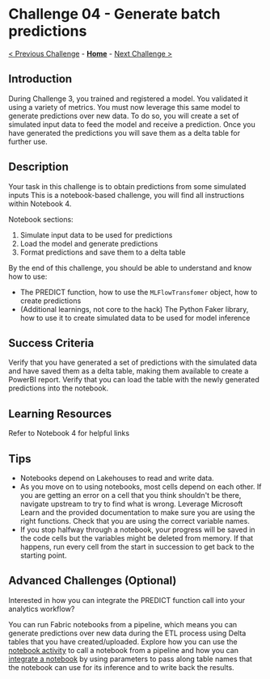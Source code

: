 # Challenge 04 - Generate batch predictions
[< Previous Challenge](./Challenge-03.md) - **[Home](../README.md)** - [Next Challenge >](./Challenge-05.md)

## Introduction

During Challenge 3, you trained and registered a model. You validated it using a variety of metrics. You must now leverage this same model to generate predictions over new data. To do so, you will create a set of simulated input data to feed the model and receive a prediction. Once you have generated the predictions you will save them as a delta table for further use.

## Description
Your task in this challenge is to obtain predictions from some simulated inputs This is a notebook-based challenge, you will find all instructions within Notebook 4.

Notebook sections:
1. Simulate input data to be used for predictions
2. Load the model and generate predictions
3. Format predictions and save them to a delta table

By the end of this challenge, you should be able to understand and know how to use:
- The PREDICT function, how to use the `MLFlowTransfomer` object, how to create predictions
- (Additional learnings, not core to the hack) The Python Faker library, how to use it to create simulated data to be used for model inference


## Success Criteria

Verify that you have generated a set of predictions with the simulated data and have saved them as a delta table, making them available to create a PowerBI report. Verify that you can load the table with the newly generated predictions into the notebook. 

## Learning Resources

Refer to Notebook 4 for helpful links

## Tips

- Notebooks depend on Lakehouses to read and write data.
- As you move on to using notebooks, most cells depend on each other. If you are getting an error on a cell that you think shouldn't be there, navigate upstream to try to find what is wrong. Leverage Microsoft Learn and the provided documentation to make sure you are using the right functions. Check that you are using the correct variable names.
- If you stop halfway through a notebook, your progress will be saved in the code cells but the variables might be deleted from memory. If that happens, run every cell from the start in succession to get back to the starting point.

## Advanced Challenges (Optional)

Interested in how you can integrate the PREDICT function call into your analytics workflow?

You can run Fabric notebooks from a pipeline, which means you can generate predictions over new data during the ETL process using Delta tables that you have created/uploaded. Explore how you can use the [notebook activity](https://learn.microsoft.com/en-us/fabric/data-factory/notebook-activity) to call a notebook from a pipeline and how you can [integrate a notebook](https://learn.microsoft.com/en-us/fabric/data-engineering/author-execute-notebook#integrate-a-notebook) by using parameters to pass along table names that the notebook can use for its inference and to write back the results.
